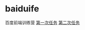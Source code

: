 # baiduife
百度前端训练营
<a href="http://201341.github.io/baiduife/1.html">第一次任务</a>
<a href="http://201341.github.io/baiduife/2.html">第二次任务</a>
